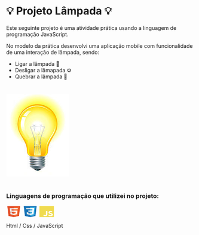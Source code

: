 # 💡 Projeto Lâmpada 💡
Este seguinte projeto é uma atividade prática usando a linguagem de programação JavaScript.

No modelo da prática desenvolvi uma aplicação mobile com funcionalidade de uma interação de lâmpada, sendo: 
- Ligar a lâmpada 🔌
- Desligar a lâmapada ⚙️
- Quebrar a lâmpada 🔨

#

<img alt="LâmpadaLigada" src="https://github.com/GuilhermeVideira/Projeto-Lampada/blob/master/www/ligada.jpg?raw=true">


#

### Linguagens de programação que utilizei no projeto:
<img align="center" alt="HTML" height="30" width="40" src="https://raw.githubusercontent.com/devicons/devicon/master/icons/html5/html5-original.svg"> <img align="center" alt="CSS" height="30" width="40" src="https://raw.githubusercontent.com/devicons/devicon/master/icons/css3/css3-original.svg"> <img align="center" alt="Js" height="30" width="40" src="https://raw.githubusercontent.com/devicons/devicon/master/icons/javascript/javascript-plain.svg">

Html / Css / JavaScript
